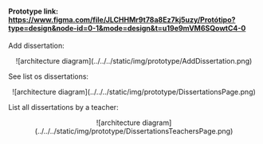 #### Prototype link: https://www.figma.com/file/JLCHHMr9t78a8Ez7kj5uzy/Protótipo?type=design&node-id=0-1&mode=design&t=u19e9mVM6SQowtC4-0

Add dissertation:
<p align="center">
    ![architecture diagram](../../../static/img/prototype/AddDissertation.png)
</p>

See list os dissertations:
<p align="center">
    ![architecture diagram](../../../static/img/prototype/DissertationsPage.png)
</p>

List all dissertations by a teacher:

<p align="center">
    ![architecture diagram](../../../static/img/prototype/DissertationsTeachersPage.png)
</p>
